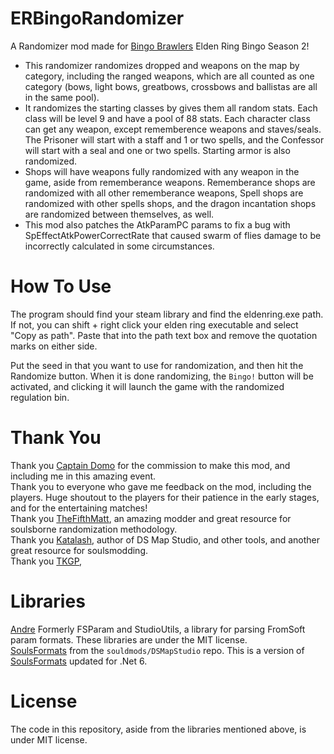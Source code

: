 # ERBingoRandomizer
A Randomizer mod made for [Bingo Brawlers](https://bingobrawlers.com/) Elden Ring Bingo Season 2!
* This randomizer randomizes dropped and weapons on the map by category, including the ranged weapons, which are all counted as one category (bows, light bows, greatbows, crossbows and ballistas are all in the same pool).  
* It randomizes the starting classes by gives them all random stats. Each class will be level 9 and have a pool of 88 stats. Each character class can get any weapon, except rememberence weapons and staves/seals. The Prisoner will start with a staff and 1 or two spells, and the Confessor will start with a seal and one or two spells. Starting armor is also randomized.  
* Shops will have weapons fully randomized with any weapon in the game, aside from rememberance weapons. Rememberance shops are randomized with all other rememberance weapons, Spell shops are randomized with other spells shops, and the dragon incantation shops are randomized between themselves, as well.
* This mod also patches the AtkParamPC params to fix a bug with SpEffectAtkPowerCorrectRate that caused swarm of flies damage to be incorrectly calculated in some circumstances.   

# How To Use
The program should find your steam library and find the eldenring.exe path. If not, you can shift + right click your elden ring executable and select "Copy as path". Paste that into the path text box and remove the quotation marks on either side.

Put the seed in that you want to use for randomization, and then hit the Randomize button. When it is done randomizing, the `Bingo!` button will be activated, and clicking it will launch the game with the randomized regulation bin.

# Thank You
Thank you [Captain Domo](https://www.twitch.tv/captain_domo) for the commission to make this mod, and including me in this amazing event.  
Thank you to everyone who gave me feedback on the mod, including the players. Huge shoutout to the players for their patience in the early stages, and for the entertaining matches!  
Thank you [TheFifthMatt](https://github.com/thefifthmatt), an amazing modder and great resource for soulsborne randomization methodology.  
Thank you [Katalash](https://github.com/katalash), author of DS Map Studio, and other tools, and another great resource for soulsmodding.  
Thank you [TKGP](https://github.com/JKAnderson), 

# Libraries
[Andre](https://github.com/soulsmods/DSMapStudio/blob/master/src/Andre/Andre.Formats/Param.cs) Formerly FSParam and StudioUtils, a library for parsing FromSoft param formats. These libraries are under the MIT license.  
[SoulsFormats](https://github.com/soulsmods/DSMapStudio/tree/master/src/Andre/SoulsFormats) from the `souldmods/DSMapStudio` repo. This is a version of [SoulsFormats](https://github.com/JKAnderson/SoulsFormats) updated for .Net 6.

# License
The code in this repository, aside from the libraries mentioned above, is under MIT license.  
